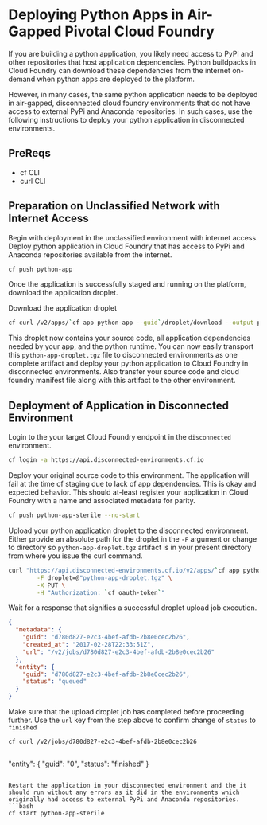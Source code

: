 # Deploying Python Apps in Air-Gapped Pivotal Cloud Foundry

If you are building a python application, you likely need access to PyPi and other repositories that host application dependencies. Python buildpacks in Cloud Foundry can download these dependencies from the internet on-demand when python apps are deployed to the platform.

However, in many cases, the same python application needs to be deployed in air-gapped, disconnected cloud foundry environments that do not have access to external PyPi and Anaconda repositories. In such cases, use the following instructions to deploy your python application in disconnected environments.

## PreReqs
- cf CLI
- curl CLI

## Preparation on Unclassified Network with Internet Access
Begin with deployment in the unclassified environment with internet access.
Deploy python application in Cloud Foundry that has access to PyPi and Anaconda repositories available from the internet.

```bash
cf push python-app
```


Once the application is successfully staged and running on the platform, download the application droplet.

Download the application droplet
```bash
cf curl /v2/apps/`cf app python-app --guid`/droplet/download --output python-app-droplet.tgz
```

This droplet now contains your source code, all application dependencies needed by your app, and the python runtime. You can now easily transport this `python-app-droplet.tgz` file to disconnected environments as one complete artifact and deploy your python application to Cloud Foundry in disconnected environments. Also transfer your source code and cloud foundry manifest file along with this artifact to the other environment.


## Deployment of Application in Disconnected Environment
Login to the your target Cloud Foundry endpoint in the `disconnected` environment.
```bash
cf login -a https://api.disconnected-environments.cf.io
```

Deploy your original source code to this environment. The application will fail at the time of staging due to lack of app dependencies. This is okay and expected behavior. This should at-least register your application in Cloud Foundry with a name and associated metadata for parity.
```bash
cf push python-app-sterile --no-start
```

Upload your python application droplet to the disconnected environment. Either provide an absolute path for the droplet in the `-F` argument or change to directory so `python-app-droplet.tgz` artifact is in your present directory from where you issue the curl command.
```bash
curl "https://api.disconnected-environments.cf.io/v2/apps/`cf app python-app-sterile --guid`/droplet/upload" \
        -F droplet=@"python-app-droplet.tgz" \
        -X PUT \
        -H "Authorization: `cf oauth-token`"
```

Wait for a response that signifies a successful droplet upload job execution.
```json
{
  "metadata": {
    "guid": "d780d827-e2c3-4bef-afdb-2b8e0cec2b26",
    "created_at": "2017-02-28T22:33:51Z",
    "url": "/v2/jobs/d780d827-e2c3-4bef-afdb-2b8e0cec2b26"
  },
  "entity": {
    "guid": "d780d827-e2c3-4bef-afdb-2b8e0cec2b26",
    "status": "queued"
  }
}
```

Make sure that the upload droplet job has completed before proceeding further. Use the `url` key from the step above to confirm change of `status` to `finished`
```bash
cf curl /v2/jobs/d780d827-e2c3-4bef-afdb-2b8e0cec2b26
```
> ```json
"entity": {
      "guid": "0",
      "status": "finished"
   }
```

Restart the application in your disconnected environment and the it should run without any errors as it did in the environments which originally had access to external PyPi and Anaconda repositories.
```bash
cf start python-app-sterile
```
